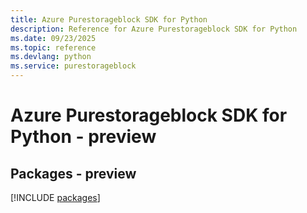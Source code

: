 ```yaml
---
title: Azure Purestorageblock SDK for Python
description: Reference for Azure Purestorageblock SDK for Python
ms.date: 09/23/2025
ms.topic: reference
ms.devlang: python
ms.service: purestorageblock
---
```

# Azure Purestorageblock SDK for Python - preview
## Packages - preview
[!INCLUDE [packages](purestorageblock-index.md)]